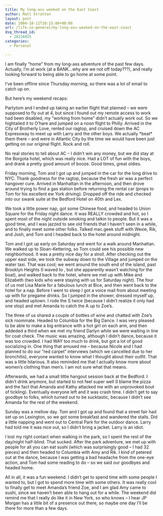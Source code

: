 ```yaml
---
title: My long-ass weeked on the East Coast
author: Matt Stratton
layout: post
date: 2004-10-11T10:15:00+00:00
url: /life-in-general/my-long-ass-weeked-on-the-east-coast
dsq_thread_id:
  - 28210425
categories:
  - Personal

---
```

I am finally &#8220;home&#8221; from my long-ass adventure of the past few days. Actually, I&#8217;m at work (at a BANK&#8230;why are we not off today???), and really looking forward to being able to go home at some point.

I&#8217;ve been offline since Thursday morning, so there was a lot of email to catch up on.

But here&#8217;s my weekend recaps:

Partytom and I ended up taking an earlier flight that planned &#8211; we were supposed to fly out at 4, but since I found out my remote access to work had been disabled, my &#8220;working from home&#8221; didn&#8217;t actually work out. So we hightailed it to O&#8217;hare and jumped on a noon flight to Philly. Arrived in the City of Brotherly Love, rented our ragtop, and cruised down the AC Expressway to meet up with Larry and the other boys. We actually \*beat\* them there &#8211; and were in Atlantic City by the time we would have been just getting on our original flight. Rock and roll.

No real stories to tell about AC &#8211; I didn&#8217;t win any money, but we did stay at the Borgota hotel, which was really nice. Had a LOT of fun with the boys, and drank a pretty good amount of booze. Good times, great oldies.

Friday morning, Tom and I got up and jumped in the car for the long drive to NYC. Thank goodness for the ragtop, because the fresh air was a perfect hangover cure. Arrived in Manhattan in the afternoon, and then drove around trying to find a gas station before returning the rental car (props to Tom for his excellent ew York driving). Dropped off the ride and checked into our swank suite at the Bedford Hotel on 40th and Lex.

We took a little power nap, got some Chinese food, and headed to Union Square for the Friday night dance. It was REALLY crowded and hot, so I spent most of the night outside smoking and talkin to people. But it was a good time, and I was jazzed to see old friends that I haven&#8217;t seen in a while, and to finally meet some other folks. Talked mac.geek stuff with Wexie, Rik, and Josh, and Tom and I headed back to the hotel around midnight.

Tom and I got up early on Saturday and went for a walk around Manhattan. We walked up to Sloan-Kettering, so Tom could see his possible new neighborhood. It was a pretty nice day for a stroll. After checking out the upper east side, we took the subway down to the Village and jumped on the water taxi. That was cool; we went around the south end of the island, past Brooklyn Heights (I waved to , but she apparently wasn&#8217;t watching for the boat), and walked back to the hotel, where we met up with Mike and Elizabeth (two kids who were staying with us for Saturday night). The four of us met Lisa Marie for a fabulous lunch at Bice, and then went back to the hotel for a nap. Before I went to sleep I got a voice mail from about meeting up with for pregame drinks. So I jumped in the shower, dressed myself up, and headed uptown. I rode the S twice (because I didn&#8217;t realize it only had one stop) and met Amanda to catch the A up to Zoe&#8217;s.

The three of us shared a couple of bottles of wine and chatted with Zoe&#8217;s sick roommate. Headed to Columbia for the Big Dance. I was very pleased to be able to make a big entrance with a hot girl on each arm, and then addeded a third when we met my friend Darlyn while we were waiting in line for coat check. The music was amazing, although I didn&#8217;t dance, because it was too crowded. I had WAY too much to drink, but got a lot of good socializing in. One thing that amused me &#8211; because Nicole and I had planned to do our &#8220;red carpet&#8221; interviews (which we cancelled due to her bronchitis), everyone wanted to know what I thought about their outfit. That was a little hilarious. It also reminded me that I actually know more about women&#8217;s clothing than men&#8217;s. I am not sure what that means.

Afterwards, we had a small little hangout session back at the Bedford. I didn&#8217;t drink anymore, but started to not feel super well (I blame the pizza and the fact that Amanda and Kathy attacked me with an unprovoked bout of tickling). Eventually everyone left and it was crash time. I didn&#8217;t get to say goodbye to folks, which turned out to be sucktastic, because I didn&#8217;t see Amanda for the rest of the weekend.

Sunday was a mellow day. Tom and I got up and found that a street fair had set up on Lexington, so we got some breakfast and wandered the stalls. Did a little napping and went out to Central Park for the outdoor dance. Larry had told me it was nice out, so I didn&#8217;t bring a jacket. Larry is an idiot.

I lost my right contact when walking in the park, so I spent the rest of the day/night half-blind. That sucked. After the park adventure, we met up with people for all you can eat sushi (which was surprisingly good &#8211; I had 32 pieces) and then headed to Columbia with Amy and Rik. I kind of petered out at the dance, because I was getting a bad headache from the one-eye action, and Tom had some reading to do &#8211; so we said our goodbyes and headed home.

All in all, it was a fun weekend. I didn&#8217;t get to spend time with some people I wanted to, but I got to spend more time with some others. It was really cool to finally get to meet Amanda&#8217;s friend Zoe, and I am glad Amy came to sushi, since we haven&#8217;t been able to hang out for a while. The weekend did remind me that I really do like it in New York, so who knows &#8211; I hear JP Morgan has a little bit of a presence out there, so maybe one day I&#8217;ll be there for more than a few days.